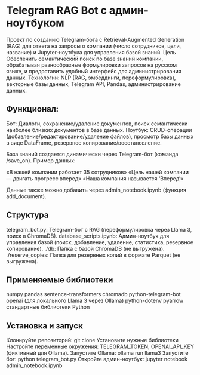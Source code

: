 # Telegram RAG Bot с админ-ноутбуком
Проект по созданию Telegram-бота с Retrieval-Augmented Generation (RAG) для ответа на запросы о компании (число сотрудников, цели, название) и Jupyter-ноутбука для управления базой знаний.
Цель
Обеспечить семантический поиск по базе знаний компании, обрабатывая разнообразные формулировки запросов на русском языке, и предоставить удобный интерфейс для администрирования данных.
Технологии: NLP (RAG, эмбеддинги, переформулировка), векторные базы данных, Telegram API, Pandas, администрирование данных.

## Функционал:
Бот: Диалоги, сохранение/удаление документов, поиск семантически наиболее близких документов в базе данных.
Ноутбук: CRUD-операции (добавление/редактирование/удаление файлов), просмотр базы данных в виде DataFrame, резервное копирование/восстановление.

База знаний создается динамически через Telegram-бот (команда /save_on). Пример данных:

«В нашей компании работает 35 сотрудников»
«Цель нашей компании — двигать прогресс вперед»
«Наша компания называется ‘Вперед’»

Данные также можно добавить через admin_notebook.ipynb (функция add_document).

## Структура

telegram_bot.py: Telegram-бот с RAG (переформулировка через Llama 3, поиск в ChromaDB).
database_scripts.ipynb: Админ-ноутбук для управления базой (поиск, добавление, удаление, статистика, резервное копирование).
./db: Папка с базой ChromaDB (не выгружена).
./reserve_copies: Папка для резервных копий в формате Parquet (не выгружена).

## Применяемые библиотеки

numpy
pandas
sentence-transformers
chromadb
python-telegram-bot
openai (для локального Llama 3 через Ollama)
python-dotenv
pyarrow
стандартные библиотеки Python

## Установка и запуск

Клонируйте репозиторий: git clone <repo-url>
Установите нужные библиотеки
Настройте переменные окружения: TELEGRAM_TOKEN, OPENAI_API_KEY (фиктивный для Ollama).
Запустите Ollama: ollama run llama3
Запустите бот: python telegram_bot.py
Откройте админ-ноутбук: jupyter notebook admin_notebook.ipynb
